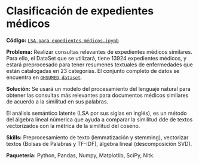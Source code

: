 # Clasificación de expedientes médicos

**Código:** [`LSA para expedientes médicos.ipynb`](https://github.com/ElAleph25/Projectos-del-Portafolio-/blob/main/LSAParaExpedientesM%C3%A9dicos/LSA%20para%20expedientes%20me%CC%81dicos.ipynb)

**Problema:** Realizar consultas relevantes de expedientes médicos similares. Para ello, el DataSet que se utilizará, tiene 13924 expedientes médicos, y estará preprocesado para tener resumenes textuales de enfermedades que están catalogadas en 23 categorías.
El conjunto completo de datos se encuentra en [`OHSUMED dataset`](https://www.mat.unical.it/OlexSuite/Datasets/SampleDataSets-about.htm).

**Solución:** Se usará un modelo del procesamiento del lenguaje natural para obtener las consultas más relevantes para documentos médicos similares de acuerdo a la similitud en sus palabras. 

El análisis semántico latente (LSA por sus siglas en inglés), es un método del álgebra lineal númerica que ayuda a comparar la similitud dde de textos vectorizados con la métrica de la similitud del coseno.

**Skills:** Preprocesamiento de texto (lemmatización y stemming), vectorizar textos (Bolsas de Palabras y TF-IDF), álgebra lineal (descomposición SVD). 

**Paquetería:** Python, Pandas, Numpy, Matplotlib, SciPy, Nltk.
